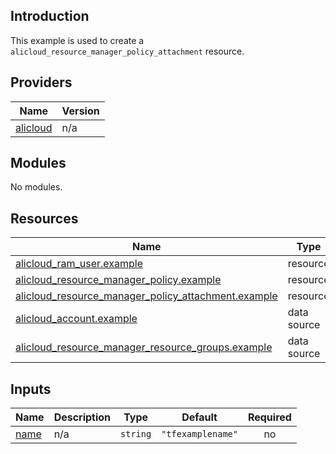 ## Introduction

This example is used to create a `alicloud_resource_manager_policy_attachment` resource.

<!-- BEGIN_TF_DOCS -->
## Providers

| Name | Version |
|------|---------|
| <a name="provider_alicloud"></a> [alicloud](#provider\_alicloud) | n/a |

## Modules

No modules.

## Resources

| Name | Type |
|------|------|
| [alicloud_ram_user.example](https://registry.terraform.io/providers/aliyun/alicloud/latest/docs/resources/ram_user) | resource |
| [alicloud_resource_manager_policy.example](https://registry.terraform.io/providers/aliyun/alicloud/latest/docs/resources/resource_manager_policy) | resource |
| [alicloud_resource_manager_policy_attachment.example](https://registry.terraform.io/providers/aliyun/alicloud/latest/docs/resources/resource_manager_policy_attachment) | resource |
| [alicloud_account.example](https://registry.terraform.io/providers/aliyun/alicloud/latest/docs/data-sources/account) | data source |
| [alicloud_resource_manager_resource_groups.example](https://registry.terraform.io/providers/aliyun/alicloud/latest/docs/data-sources/resource_manager_resource_groups) | data source |

## Inputs

| Name | Description | Type | Default | Required |
|------|-------------|------|---------|:--------:|
| <a name="input_name"></a> [name](#input\_name) | n/a | `string` | `"tfexamplename"` | no |
<!-- END_TF_DOCS -->    
